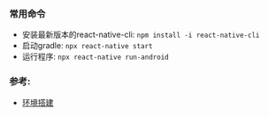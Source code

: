 ### 常用命令
- 安装最新版本的react-native-cli: `npm install -i react-native-cli`
- 启动gradle: `npx react-native start`
- 运行程序: `npx react-native run-android`

### 参考:
- [环境搭建](https://reactnative.cn/docs/environment-setup)
